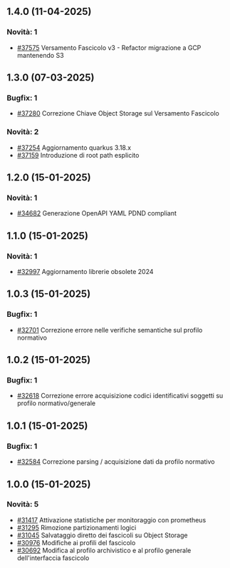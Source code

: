 
## 1.4.0 (11-04-2025)

### Novità: 1
- [#37575](https://parermine.regione.emilia-romagna.it/issues/37575) Versamento Fascicolo v3 - Refactor migrazione a GCP mantenendo S3

## 1.3.0 (07-03-2025)

### Bugfix: 1
- [#37280](https://parermine.regione.emilia-romagna.it/issues/37280) Correzione Chiave Object Storage sul Versamento Fascicolo

### Novità: 2
- [#37254](https://parermine.regione.emilia-romagna.it/issues/37254) Aggiornamento quarkus 3.18.x
- [#37159](https://parermine.regione.emilia-romagna.it/issues/37159) Introduzione di root path esplicito

## 1.2.0 (15-01-2025)

### Novità: 1
- [#34682](https://parermine.regione.emilia-romagna.it/issues/34682) Generazione OpenAPI YAML PDND compliant
## 1.1.0 (15-01-2025)

### Novità: 1
- [#32997](https://parermine.regione.emilia-romagna.it/issues/32997) Aggiornamento librerie obsolete 2024

## 1.0.3 (15-01-2025)

### Bugfix: 1
- [#32701](https://parermine.regione.emilia-romagna.it/issues/32701) Correzione errore nelle verifiche semantiche sul profilo normativo

## 1.0.2 (15-01-2025)

### Bugfix: 1
- [#32618](https://parermine.regione.emilia-romagna.it/issues/32618) Correzione errore acquisizione codici identificativi soggetti su profilo normativo/generale

## 1.0.1 (15-01-2025)

### Bugfix: 1
- [#32584](https://parermine.regione.emilia-romagna.it/issues/32584) Correzione parsing / acquisizione dati da profilo normativo

## 1.0.0 (15-01-2025)

### Novità: 5
- [#31417](https://parermine.regione.emilia-romagna.it/issues/31417) Attivazione statistiche per monitoraggio con prometheus
- [#31295](https://parermine.regione.emilia-romagna.it/issues/31295) Rimozione partizionamenti logici
- [#31045](https://parermine.regione.emilia-romagna.it/issues/31045) Salvataggio diretto dei fascicoli su Object Storage 
- [#30976](https://parermine.regione.emilia-romagna.it/issues/30976) Modifiche ai profili del fascicolo
- [#30692](https://parermine.regione.emilia-romagna.it/issues/30692) Modifica al profilo archivistico e al profilo generale dell'interfaccia fascicolo
